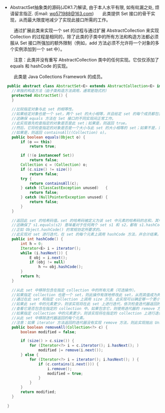 * AbstractSet抽象类的源码(JDK1.7)解读, 由于本人水平有限, 如有纰漏之处, 烦请留言指正. (Email: wp571988@163.com)   
  &nbsp;&nbsp; 此类提供 Set 接口的骨干实现，从而最大限度地减少了实现此接口所需的工作。

  &nbsp;&nbsp; 通过扩展此类来实现一个 set 的过程与通过扩展 AbstractCollection 来实现 Collection 的过程是相同的，除了此类的子类中的所有方法和构造方法都必须服从 Set 接口所强加的额外限制（例如，add 方法必须不允许将一个对象的多个实例添加到一个 set 中）。

  &nbsp;&nbsp; 注意：此类并没有重写 AbstractCollection 类中的任何实现。它仅仅添加了 equals 和 hashCode 的实现。

  &nbsp;&nbsp; 此类是 Java Collections Framework 的成员。
 
```java
  public abstract class AbstractSet<E> extends AbstractCollection<E> implements Set<E> {
    //单独的构造方法（由子类构造方法调用，通常是隐式的）
    protected AbstractSet() {
    }
    
    //比较指定对象与此 set 的相等性。
    //如果给定对象也是一个 set，两个 set 的大小相等，并且给定 set 的每个成员都包含在此 set 中，则返回 true。
    //这确保 equals 方法在 Set 接口的不同实现间正常工作。
    //此实现首先检查指定的对象是否是此 set；如果是，则返回 true。
    //然后，它将检查指定的对象是否是一个大小与此 set 的大小相等的 set；如果不是，则返回 false。
    //如果是，则返回 containsAll((Collection) o)。
    public boolean equals(Object o) {
        if (o == this)
            return true;

        if (!(o instanceof Set))
            return false;
        Collection c = (Collection) o;
        if (c.size() != size())
            return false;
        try {
            return containsAll(c);
        } catch (ClassCastException unused)   {
            return false;
        } catch (NullPointerException unused) {
            return false;
        }
    }
    
    //返回此 set 的哈希码值。set 的哈希码被定义为该 set 中元素的哈希码的总和，其中 null 元素的哈希码被定义为 0。
    //这确保了 s1.equals(s2) 意味着对于任何两个 set s1 和 s2，都有 s1.hashCode()==s2.hashCode()，
    //正如 Object.hashCode() 的常规协定所要求的。
    //此实现对 set 进行迭代，在 set 的每个元素上调用 hashCode 方法，并合计结果。
    public int hashCode() {
        int h = 0;
        Iterator<E> i = iterator();
        while (i.hasNext()) {
            E obj = i.next();
            if (obj != null)
                h += obj.hashCode();
        }
        return h;
    }
    
    //从此 set 中移除包含在指定 collection 中的所有元素（可选操作）。
    //如果指定 collection 也是一个 set，则此操作有效地修改此 set，从而其值成为两个 set 的不对称差集。
    //通过在此 set 和指定 collection 上调用 size 方法，此实现可以确定哪一个更小。
    //如果此 set 中的元素更少，则该实现将在此 set 上进行迭代，依次检查迭代器返回的每个元素，
    //查看它是否包含在指定的 collection 中。如果包含它，则使用迭代器的 remove 方法从此 set 中将其移除。
    //如果指定 collection 中的元素更少，则该实现将在指定的 collection 上进行迭代，并使用此 set 的 remove 方法，
    //从此 set 中移除迭代器返回的每个元素。
    //注意：如果 iterator 方法返回的迭代器没有实现 remove 方法，则此实现抛出 UnsupportedOperationException。
    public boolean removeAll(Collection<?> c) {
        boolean modified = false;

        if (size() > c.size()) {
            for (Iterator<?> i = c.iterator(); i.hasNext(); )
                modified |= remove(i.next());
        } else {
            for (Iterator<?> i = iterator(); i.hasNext(); ) {
                if (c.contains(i.next())) {
                    i.remove();
                    modified = true;
                }
            }
        }
        return modified;
    }
    
  }
```
